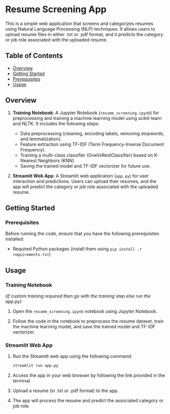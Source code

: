# Resume Screening App 

This is a simple web application that screens and categorizes resumes using Natural Language Processing (NLP) techniques. It allows users to upload resume files in either .txt or .pdf format, and it predicts the category or job role associated with the uploaded resume.

## Table of Contents

- [Overview](#overview)
- [Getting Started](#getting-started)
- [Prerequisites](#prerequisites)
- [Usage](#usage)

## Overview

1. **Training Notebook**: A Jupyter Notebook (`resume_screening.ipynb`) for preprocessing and training a machine learning model using scikit-learn and NLTK. It includes the following steps:
   - Data preprocessing (cleaning, encoding labels, removing stopwords, and lemmatization).
   - Feature extraction using TF-IDF (Term Frequency-Inverse Document Frequency).
   - Training a multi-class classifier (OneVsRestClassifier) based on K-Nearest Neighbors (KNN).
   - Saving the trained model and TF-IDF vectorizer for future use.


2. **Streamlit Web App**: A Streamlit web application (`app.py`) for user interaction and predictions. Users can upload their resumes, and the app will predict the category or job role associated with the uploaded resume.

## Getting Started

### Prerequisites

Before running the code, ensure that you have the following prerequisites installed:


- Required Python packages (install them using `pip install -r requirements.txt`)



## Usage

### Training Notebook

*(if custom training required then go with the training step else run the app.py)*

1. Open the `resume_screening.ipynb` notebook using Jupyter Notebook.

2. Follow the code in the notebook to preprocess the resume dataset, train the machine learning model, and save the trained model and TF-IDF vectorizer.

### Streamlit Web App

1. Run the Streamlit web app using the following command:

   ```bash
   streamlit run app.py
   ```

2. Access the app in your web browser by following the link provided in the terminal.

3. Upload a resume (in .txt or .pdf format) to the app.

4. The app will process the resume and predict the associated category or job role.
